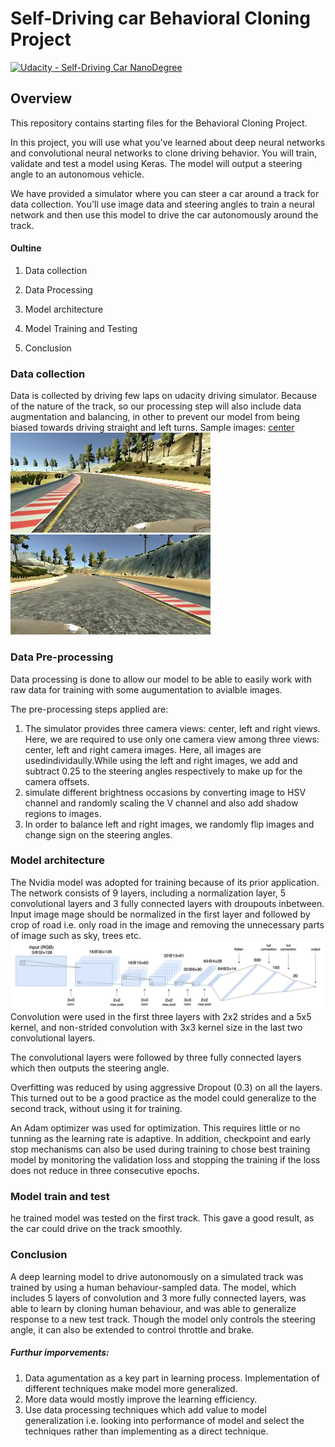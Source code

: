 # Self-Driving car Behavioral Cloning Project

[![Udacity - Self-Driving Car NanoDegree](https://s3.amazonaws.com/udacity-sdc/github/shield-carnd.svg)](http://www.udacity.com/drive)

Overview
---
This repository contains starting files for the Behavioral Cloning Project.

In this project, you will use what you've learned about deep neural networks and convolutional neural networks to clone driving behavior. You will train, validate and test a model using Keras. The model will output a steering angle to an autonomous vehicle.

We have provided a simulator where you can steer a car around a track for data collection. You'll use image data and steering angles to train a neural network and then use this model to drive the car autonomously around the track.
#### Oultine
1. Data collection

2. Data Processing

3. Model architecture

4. Model Training and Testing

5. Conclusion

### Data collection

Data is collected by driving few laps on udacity driving simulator. Because of the nature of the track, so our processing step will also include data augmentation and balancing, in other to prevent our model from being biased towards driving straight and left turns.
Sample images:
[center](images/center.jpg)
![left](images\left.jpg)
![right](images\right.jpg)

### Data Pre-processing

Data processing is done to allow our model to be able to easily work with raw data for training with some augumentation to avialble images.

The pre-processing steps applied are:

1)  The simulator provides three camera views: center, left and right views. Here, we are required to use only one camera view among three views: center, left and right camera images. Here, all images are usedindividaully.While using the left and right images, we add and subtract 0.25 to the steering angles respectively to make up for the camera offsets.
2) simulate different brightness occasions by converting image to HSV channel and randomly scaling the V channel and also add shadow regions to images.
3) In order to balance left and right images, we randomly flip images and change sign on the steering angles.

### Model architecture

The Nvidia model was adopted for training because of its prior application. The network consists of 9 layers, including a normalization layer, 5 convolutional layers and 3 fully connected layers with droupouts inbetween.
Input image mage should be normalized in the first layer and followed by crop of road i.e. only road in the image and removing the unnecessary parts of image such as sky, trees etc.
![nvidia](images\nvidia.png)
Convolution were used in the first three layers with 2x2 strides and a 5x5 kernel, and non-strided convolution with 3x3 kernel size in the last two convolutional layers.

The convolutional layers were followed by three fully connected layers which then outputs the steering angle.

Overfitting was reduced by using aggressive Dropout (0.3) on all the layers. This turned out to be a good practice as the model could generalize to the second track, without using it for training.

An Adam optimizer was used for optimization. This requires little or no tunning as the learning rate is adaptive. In addition, checkpoint and early stop mechanisms can also be used during training to chose best training model by monitoring the validation loss and stopping the training if the loss does not reduce in three consecutive epochs.

### Model train and test
he trained model was tested on the first track. This gave a good result, as the car could drive on the track smoothly.

### Conclusion
A deep learning model to drive autonomously on a simulated track was trained by using a human behaviour-sampled data. The model, which includes 5 layers of convolution and 3 more fully connected layers, was able to learn by cloning human behaviour, and was able to generalize response to a new test track. Though the model only controls the steering angle, it can also be extended to control throttle and brake.

##### Furthur imporvements:
1) Data agumentation as a key part in learning process. Implementation of different techniques make model more generalized.
2) More data would mostly improve the learning efficiency.
3) Use data processing techniques which add value to model generalization i.e. looking into performance of model and select the techniques rather than implementing as a direct technique.

